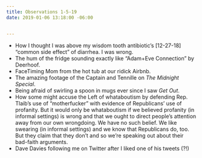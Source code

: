 ```yaml
---
title: Observations 1-5-19
date: 2019-01-06 13:18:00 -06:00


---
```


- How I thought I was above my wisdom tooth antibiotic’s [12-27-18] “common side effect” of diarrhea. I was wrong.
- The hum of the fridge sounding exactly like “Adam+Eve Connection” by Deerhoof.
- FaceTiming Mom from the hot tub at our ridick Airbnb.
- The amazing footage of the Captain and Tennille on *The Midnight Special*.
- Being afraid of swirling a spoon in mugs ever since I saw *Get Out*.
- How some might accuse the Left of whataboutism by defending Rep. Tlaib’s use of “motherfucker” with evidence of Republicans’ use of profanity. But it would only be whataboutism if we believed profanity (in informal settings) is wrong and that we ought to direct people’s attention away from our own wrongdoing. We have no such belief. We like swearing (in informal settings) and we know that Republicans do, too. But they claim that they don’t and so we’re speaking out about their bad-faith arguments.
- Dave Davies following me on Twitter after I liked one of his tweets (?!)